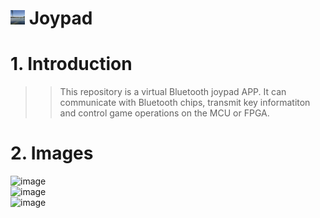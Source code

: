[<img height="23" src="https://github.com/lh9171338/Outline/blob/master/icon.jpg"/>](https://github.com/lh9171338/Outline) Joypad
===

# 1. Introduction
>>This repository is a virtual Bluetooth joypad APP. It can communicate with Bluetooth chips, transmit key informatiton and control game operations on the MCU or FPGA.

# 2. Images
![image](https://github.com/lh9171338/Joypad/tree/master/Image/icon-01.jpg)  
![image](https://github.com/lh9171338/Joypad/tree/master/Image/icon-02.jpg)  
![image](https://github.com/lh9171338/Joypad/tree/master/Image/layout-01.jpg)
